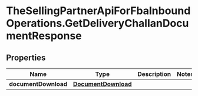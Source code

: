 # TheSellingPartnerApiForFbaInboundOperations.GetDeliveryChallanDocumentResponse

## Properties
Name | Type | Description | Notes
------------ | ------------- | ------------- | -------------
**documentDownload** | [**DocumentDownload**](DocumentDownload.md) |  | 


